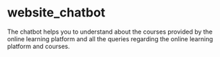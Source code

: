 # website_chatbot
The chatbot helps you to understand about the courses provided by the online learning platform and all the queries regarding the online learning platform and courses.
